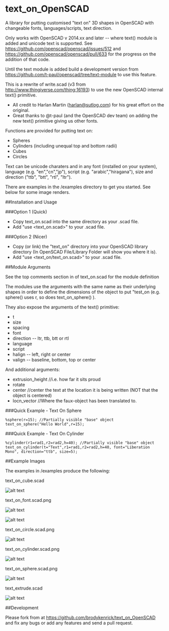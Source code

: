 text_on_OpenSCAD
================

A library for putting customised "text on" 3D shapes in OpenSCAD with changeable fonts, languages/scripts, text direction.

Only works with OpenSCAD v 2014.xx and later -- where text() module is added and unicode text is supported. See https://github.com/openscad/openscad/issues/512 and https://github.com/openscad/openscad/pull/633 for the progress on the addition of that code.

Until the text module is added build a development version from https://github.com/t-paul/openscad/tree/text-module to use this feature.

This is a rewrite of write.scad (v3 from http://www.thingiverse.com/thing:16193) to use the new OpenSCAD internal text() primitive.
* All credit to Harlan Martin (harlan@sutlog.com) for his great effort on the original.
* Great thanks to @t-paul (and the OpenSCAD dev team) on adding the new text() primitive giving us other fonts.

Functions are provided for putting text on:
* Spheres
* Cylinders (including unequal top and bottom radii)
* Cubes
* Circles

Text can be unicode charaters and in any font (installed on your system), language (e.g. "en","cn","jp"), script (e.g. "arabic","hiragana"), size and direction ("ttb", "btt", "rtl", "ltr").

There are examples in the /examples directory to get you started. See below for some image renders.

##Installation and Usage

###Option 1 (Quick)
* Copy text_on.scad into the same directory as your .scad file.
* Add "use <text_on.scad>" to your .scad file.

###Option 2 (Nicer)
* Copy (or link) the "text_on" directory into your OpenSCAD library directory (In OpenSCAD File/Library Folder will show you where it is).
* Add "use <text_on/text_on.scad>" to your .scad file.

##Module Arguments

See the top comments section in of text_on.scad for the module definition

The modules use the arguments with the same name as their underlying shapes in order to define the dimensions of the object to put "test_on (e.g. sphere() uses r, so does text_on_sphere() ).

They also expose the arguments of the text() primitive:
* t
* size
* spacing
* font
* direction -- ltr, ttb, btt or rtl
* language
* script
* halign -- left, right or center
* valign -- baseline, bottom, top or center

And additional arguments:
* extrusion_height //i.e. how far it sits proud
* rotate
* center //center the text at the location it is being written (NOT that the object is centered)
* locn_vector //Where the faux-object has been translated to.

###Quick Example - Text On Sphere

    %sphere(r=15); //Partially visible "base" object
    text_on_sphere("Hello World",r=15);

###Quick Example - Text On Cylinder

    %cylinder(r1=rad1,r2=rad2,h=40); //Partially visible "base" object
    text_on_cylinder(t="Text",r1=rad1,r2=rad2,h=40, font="Liberation Mono", direction="ttb", size=5);


##Example Images

The examples in /examples produce the following:

text_on_cube.scad

![alt text](examples/text_on_cube.scad.png "text_on_cube.scad image")

text_on_font.scad.png

![alt text](examples/text_on_font.scad.png "text_on_font.scad image")

![alt text](examples/text_on_surface.scad.png "text_on_surface.scad image")

text_on_circle.scad.png

![alt text](examples/text_on_circle.scad.png "text_on_circle.scad image")

text_on_cylinder.scad.png

![alt text](examples/text_on_cylinder.scad.png "text_on_cylinder.scad image")

text_on_sphere.scad.png

![alt text](examples/text_on_sphere.scad.png "text_on_sphere.scad image")

text_extrude.scad

![alt text](examples/text_extrude.scad.png "text_extrude.scad image")


##Development

Please fork from at https://github.com/brodykenrick/text_on_OpenSCAD and fix any bugs or add any features and send a pull request.

